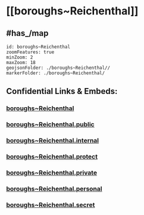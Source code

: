 # [[boroughs~Reichenthal]]  


## #has_/map  



```leaflet
id: boroughs~Reichenthal
zoomFeatures: true 
minZoom: 2 
maxZoom: 18
geojsonFolder: ./boroughs~Reichenthal//
markerFolder: ./boroughs~Reichenthal/
```


## Confidential Links & Embeds: 

### [boroughs~Reichenthal](/_Standards/Earth/Continent/Europe/Europe~Central/Austria/Austrias_States/Oberösterreich/counties~OÖ/Urfahr-Umgebung/cities~Urfahr-Umgebung/Reichenthal/boroughs~Reichenthal.md) 

### [boroughs~Reichenthal.public](/_public/Earth/Continent/Europe/Europe~Central/Austria/Austrias_States/Oberösterreich/counties~OÖ/Urfahr-Umgebung/cities~Urfahr-Umgebung/Reichenthal/boroughs~Reichenthal.public.md) 

### [boroughs~Reichenthal.internal](/_internal/Earth/Continent/Europe/Europe~Central/Austria/Austrias_States/Oberösterreich/counties~OÖ/Urfahr-Umgebung/cities~Urfahr-Umgebung/Reichenthal/boroughs~Reichenthal.internal.md) 

### [boroughs~Reichenthal.protect](/_protect/Earth/Continent/Europe/Europe~Central/Austria/Austrias_States/Oberösterreich/counties~OÖ/Urfahr-Umgebung/cities~Urfahr-Umgebung/Reichenthal/boroughs~Reichenthal.protect.md) 

### [boroughs~Reichenthal.private](/_private/Earth/Continent/Europe/Europe~Central/Austria/Austrias_States/Oberösterreich/counties~OÖ/Urfahr-Umgebung/cities~Urfahr-Umgebung/Reichenthal/boroughs~Reichenthal.private.md) 

### [boroughs~Reichenthal.personal](/_personal/Earth/Continent/Europe/Europe~Central/Austria/Austrias_States/Oberösterreich/counties~OÖ/Urfahr-Umgebung/cities~Urfahr-Umgebung/Reichenthal/boroughs~Reichenthal.personal.md) 

### [boroughs~Reichenthal.secret](/_secret/Earth/Continent/Europe/Europe~Central/Austria/Austrias_States/Oberösterreich/counties~OÖ/Urfahr-Umgebung/cities~Urfahr-Umgebung/Reichenthal/boroughs~Reichenthal.secret.md)

